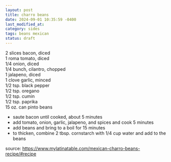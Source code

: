 ```yaml
---
layout: post
title: charro beans
date: 2024-09-01 10:35:59 -0400
last_modified_at: 
category: sides
tags: beans mexican
status: draft
---
```


2 slices bacon, diced  
1 roma tomato, diced  
1/4 onion, diced  
1/4 bunch, cilantro, chopped  
1 jalapeno, diced  
1 clove garlic, minced  
1/2 tsp. black pepper  
1/2 tsp. oregano  
1/2 tsp. cumin  
1/2 tsp. paprika  
15 oz. can pinto beans  
* saute bacon until cooked, about 5 minutes  
* add tomato, onion, garlic, jalapeno, and spices and cook 5 minutes
* add beans and bring to a boil for 15 minutes
* to thicken, combine 2 tbsp. cornstarch with 1/4 cup water and add to the beans

source: <https://www.mylatinatable.com/mexican-charro-beans-recipe/#recipe>
